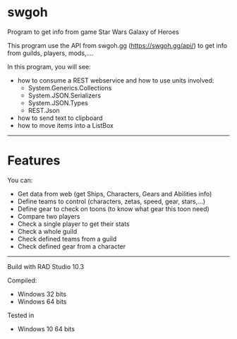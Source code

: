 # swgoh
Program to get info from game Star Wars Galaxy of Heroes

This program use the API from swgoh.gg (https://swgoh.gg/api/) to get info from guilds, players, mods,....

In this program, you will see:
  - how to consume a REST webservice and how to use units involved:
      - System.Generics.Collections 
      - System.JSON.Serializers 
      - System.JSON.Types
      - REST.Json
  - how to send text to clipboard
  - how to move items into a ListBox

---

# Features

You can:
- Get data from web (get Ships, Characters, Gears and Abilities info)
- Define teams to control (characters, zetas, speed, gear, stars,...)
- Define gear to check on toons (to know what gear this toon need)
- Compare two players
- Check a single player to get their stats
- Check a whole guild
- Check defined teams from a guild
- Check defined gear from a character

---

Build with RAD Studio 10.3

Compiled:
- Windows 32 bits
- Windows 64 bits

Tested in 
- Windows 10 64 bits

